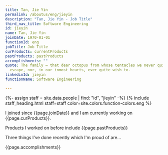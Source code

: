 ```yaml
---
title: Tan, Jie Yin
permalink: /aboutus/eng/jieyin
description: "Tan, Jie Yin - Job Title"
third_nav_title: Software Engineering
id: jieyin
name: Tan, Jie Yin
joinDate: 1970-01-01
functionId: eng
jobTitle: Job Title
curProducts: currentProducts
pastProducts: pastProducts
accomplishments: ""
quote: The family – that dear octopus from whose tentacles we never quite
  escape, nor, in our inmost hearts, ever quite wish to.
linkedinId: jieyin
functionName: Software Engineering

---
```


{%- assign staff = site.data.people | find: "id", "jieyin" -%}
{% include staff_heading.html staff=staff color=site.colors.function-colors.eng %}

<p>I joined since {{page.joinDate}} and I am currently working on {{page.curProducts}}.</p>

<p>Products I worked on before include {{page.pastProducts}}</p>

<p>Three things I've done recently which I'm proud of are...</p>
{{page.accomplishments}}
